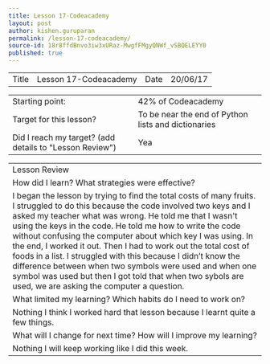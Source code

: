 ```yaml
---
title: Lesson 17-Codeacademy
layout: post
author: kishen.guruparan
permalink: /lesson-17-codeacademy/
source-id: 18r8ffdBnvo3iw3xURaz-MwgfFMgyQNWf_vSBQELEYY0
published: true
---
```

<table>
  <tr>
    <td>Title</td>
    <td>Lesson 17-Codeacademy</td>
    <td>Date</td>
    <td>20/06/17</td>
  </tr>
</table>


<table>
  <tr>
    <td>Starting point:</td>
    <td>42% of  Codeacademy</td>
  </tr>
  <tr>
    <td>Target for this lesson?</td>
    <td>To be near the end of Python 
lists and dictionaries </td>
  </tr>
  <tr>
    <td>Did I reach my target? 
(add details to "Lesson Review")</td>
    <td>Yea</td>
  </tr>
</table>


<table>
  <tr>
    <td>Lesson Review</td>
  </tr>
  <tr>
    <td>How did I learn? What strategies were effective? </td>
  </tr>
  <tr>
    <td>I began the lesson by trying to find the total costs of many fruits. I struggled to do this because the code involved two keys and I asked my teacher what was wrong. He told me that I wasn't using the keys in the code. He told me how to write the code without confusing the computer about which key I was using. In the end, I worked it out. Then I had to work out the total cost of foods in  a list. I struggled with this because I didn’t know the difference between when two symbols were used and when one symbol was used but then I got told that when two sybols are used, we are asking the computer a question.</td>
  </tr>
  <tr>
    <td>What limited my learning? Which habits do I need to work on? </td>
  </tr>
  <tr>
    <td>Nothing I think I worked hard that lesson because I learnt quite a few things.</td>
  </tr>
  <tr>
    <td>What will I change for next time? How will I improve my learning?</td>
  </tr>
  <tr>
    <td>Nothing I will keep working like I did this week.</td>
  </tr>
</table>


